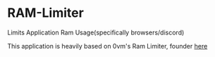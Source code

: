 # RAM-Limiter
Limits Application Ram Usage(specifically browsers/discord)

This application is heavily based on 0vm's Ram Limiter, founder [here]([url](https://github.com/0vm/RAM-Limiter))
